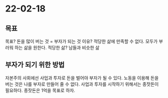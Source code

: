 # 22-02-18

## 목표
목표? 돈을 많이 버는 것 = 부자가 되는 것
이유? 적당한 삶에 만족할 수 없다. 모두가 부러워 하는 삶을 원한다.
적당한 삶? 남들과 비슷한 삶 

## 부자가 되기 위한 방법
자본주의 사회에선 사업과 투자로 돈을 벌어야 부자가 될 수 있다. 노동을 이용해 돈을 버는 것은 나를 부자로 만들어 줄 수 없다. 사업과 투자를 시작하기 위해서는 종잣돈이 필요하다. 
종잣돈은 1억을 목표로 하자. 